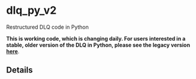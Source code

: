 # dlq_py_v2
Restructured DLQ code in Python

**This is working code, which is changing daily. For users interested in a stable, older version of the DLQ in Python, please see the legacy version [here](https://github.com/Hammerling-Research-Group/dlq_py)**.

## Details

